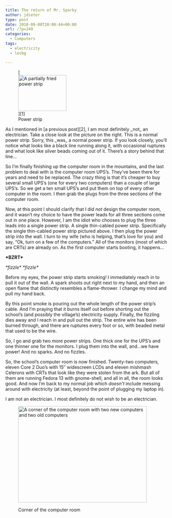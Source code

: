 ```yaml
---
title: The return of Mr. Sparky
author: jdieter
type: post
date: 2010-09-08T20:00:44+00:00
url: /?p=249
categories:
  - Computers
tags:
  - electricity
  - lesbg

---
```

<figure id="attachment_250" style="max-width: 150px" class="wp-caption alignright">[<img src="http://cedarandthistle.files.wordpress.com/2010/09/power-strip.jpg?w=150" alt="A partially fried power strip" title="Power strip" width="150" height="112" class="size-thumbnail wp-image-250" srcset="/images/2010/09/power-strip.jpg 1024w, /images/2010/09/power-strip-300x225.jpg 300w, /images/2010/09/power-strip-768x576.jpg 768w" sizes="(max-width: 150px) 100vw, 150px" />][1]<figcaption class="wp-caption-text">Power strip</figcaption></figure>As I mentioned in [a previous post][2], I am most definitely _not_ an electrician. Take a close look at the picture on the right. This is a normal power strip. Sorry, this _was_ a normal power strip. If you look closely, you&#8217;ll notice what looks like a black line running along it, with occasional ruptures and what look like silver beads coming out of it. There&#8217;s a story behind that line&#8230;

So I&#8217;m finally finishing up the computer room in the mountains, and the last problem to deal with is the computer room UPS&#8217;s. They&#8217;ve been there for years and need to be replaced. The crazy thing is that it&#8217;s cheaper to buy several small UPS&#8217;s (one for every two computers) than a couple of large UPS&#8217;s. So we get a ten small UPS&#8217;s and put them on top of every other computer in the room. I then grab the plugs from the three sections of the computer room.

Now, at this point I should clarify that I did _not_ design the computer room, and it wasn&#8217;t my choice to have the power leads for all three sections come out in one place. However, I am the idiot who chooses to plug the three leads into a single power strip. A single thin-cabled power strip. Specifically the single thin-cabled power strip pictured above. I then plug the power strip into the wall. I turn to my wife (who is helping, that&#8217;s love for you) and say, &#8220;Ok, turn on a few of the computers.&#8221; All of the monitors (most of which are CRTs) are already on. As the first computer starts booting, it happens&#8230;

**\*BZRT\***
  
_\*fizzle\* \*fizzle\*_

Before my eyes, the power strip starts smoking! I immediately reach in to pull it out of the wall. A spark shoots out right next to my hand, and then an open flame that distinctly resembles a flame-thrower. I change my mind and pull my hand back.

By this point smoke is pouring out the whole length of the power strip&#8217;s cable. And I&#8217;m praying that it burns itself out before shorting out the school&#8217;s (and possibly the village&#8217;s) electricity supply. Finally, the fizzling dies away and I reach in and pull out the strip. The entire wire has been burned through, and there are ruptures every foot or so, with beaded metal that used to be the wire.

So, I go and grab two more power strips. One thick one for the UPS&#8217;s and one thinner one for the monitors. I plug them into the wall, and&#8230;we have power! And no sparks. And no fizzles.

So, the school&#8217;s computer room is now finished. Twenty-two computers, eleven Core 2 Duo&#8217;s with 15&#8243; widescreen LCDs and eleven mishmash Celerons with CRTs that look like they were stolen from the ark. But all of them are running Fedora 13 with gnome-shell, and all in all, the room looks good. And now I&#8217;m back to my normal job which _doesn&#8217;t_ include messing around with electricity (at least, beyond the point of plugging my laptop in).

I am not an electrician. I most definitely do not wish to be an electrician.<figure id="attachment_251" style="max-width: 400px" class="wp-caption aligncenter">

[<img src="http://cedarandthistle.files.wordpress.com/2010/09/cr-corner.jpg?w=400" alt="A corner of the computer room with two new computers and two old computers" title="Computer room" width="400" height="300" class="size-full wp-image-251" srcset="/images/2010/09/cr-corner.jpg 1024w, /images/2010/09/cr-corner-300x225.jpg 300w, /images/2010/09/cr-corner-768x576.jpg 768w" sizes="(max-width: 400px) 100vw, 400px" />][3]<figcaption class="wp-caption-text">Corner of the computer room</figcaption></figure>

 [1]: http://cedarandthistle.files.wordpress.com/2010/09/power-strip.jpg
 [2]: /2010/07/11/electricity-electricity/
 [3]: http://cedarandthistle.files.wordpress.com/2010/09/cr-corner.jpg